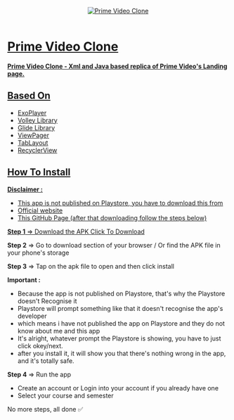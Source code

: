 <p align="center">
   <a href="https://github.com/4rju9/PrimeVideoClone"><img src="https://github.com/4rju9/live/assets/63835760/209ad1f6-6da3-46ce-8cfd-41484d8b2efe" alt="Prime Video Clone"</a>
   <br>
   <br>
</p>
<h1>Prime Video Clone</h1>
<b>Prime Video Clone - Xml and Java based replica of Prime Video's Landing page. </b>

## Based On
   * ExoPlayer
   * Volley Library
   * Glide Library
   * ViewPager
   * TabLayout
   * RecyclerView

## How To Install
<b>Disclaimer :</b>
* This app is not published on Playstore, you have to download this from
* Official website
* This GitHub Page
(after that downloading follow the steps below)


**Step 1** => Download the APK [Click To Download](https://index.4rju9.workers.dev/0:/PrimeVideoClone/app-release.apk)

**Step 2** => Go to download section of your browser / Or find the APK file in your phone's storage

**Step 3** => Tap on the apk file to open and then click install

<b>Important :</b>
* Because the app is not published on Playstore, that's why the Playstore doesn't Recognise it
* Playstore will prompt something like that it doesn't recognise the app's developer
* which means i have not published the app on Playstore and they do not know about me and this app
* It's alright, whatever prompt the Playstore is showing, you have to just click okey/next.
* after you install it, it will show you that there's nothing wrong in the app, and it's totally safe.

**Step 4** => Run the app
* Create an account or Login into your account if you already have one
* Select your course and semester

No more steps, all done ✅
